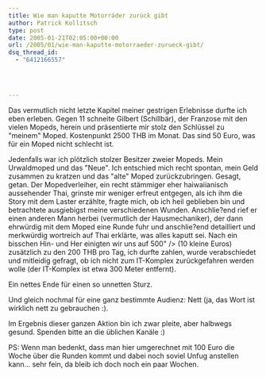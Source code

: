```yaml
---
title: Wie man kaputte Motorräder zurück gibt
author: Patrick Kollitsch
type: post
date: 2005-01-21T02:05:00+00:00
url: /2005/01/wie-man-kaputte-motorraeder-zurueck-gibt/
dsq_thread_id:
  - "6412166557"




---
```

Das vermutlich nicht letzte Kapitel meiner gestrigen Erlebnisse durfte ich eben erleben. Gegen 11 schneite Gilbert (Schillbär), der Franzose mit den vielen Mopeds, herein und präsentierte mir stolz den Schlüssel zu "meinem" Moped. Kostenpunkt 2500 THB im Monat. Das sind 50 Euro, was für ein Moped nicht schlecht ist.

Jedenfalls war ich plötzlich stolzer Besitzer zweier Mopeds. Mein Urwaldmoped und das "Neue". Ich entschied mich recht spontan, mein Geld zusammen zu kratzen und das "alte" Moped zurückzubringen. Gesagt, getan. Der Mopedverleiher, ein recht stämmiger eher haiwaiianisch aussehender Thai, grinste mir weniger erfreut entgegen, als ich ihm die Story mit dem Laster erzählte, fragte mich, ob ich heil geblieben bin und betrachtete ausgiebigst meine verschiedenen Wunden. Anschlie?end rief er einen anderen Mann herbei (vermutlich der Hausmechaniker), der dann ehrwürdig mit dem Moped eine Runde fuhr und anschlie?end detailliert und merkwürdig wortreich auf Thai erklärte, was alles kaputt sei. Nach ein bisschen Hin- und Her einigten wir uns auf 500" /> (10 kleine Euros) zusätzlich zu den 200 THB pro Tag, ich durfte zahlen, wurde verabschiedet und mitleidig gefragt, ob ich nicht zum IT-Komplex zurückgefahren werden wolle (der IT-Komplex ist etwa 300 Meter entfernt).

Ein nettes Ende für einen so unnetten Sturz. 

Und gleich nochmal für eine ganz bestimmte Audienz: Nett (ja, das Wort ist wirklich nett zu gebrauchen :).

Im Ergebnis dieser ganzen Aktion bin ich zwar pleite, aber halbwegs gesund. Spenden bitte an die üblichen Kanäle :)

PS: Wenn man bedenkt, dass man hier umgerechnet mit 100 Euro die Woche über die Runden kommt und dabei noch soviel Unfug anstellen kann... sehr fein, da bleib ich doch noch ein paar Wochen.
